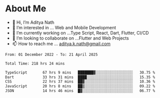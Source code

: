 # About Me

- 👋 Hi, I’m Aditya Nath
- 👀 I’m interested in ... Web and Mobile Development
- 🌱 I’m currently working on ...Type Script, React, Dart, Flutter, CI/CD
- 💞️ I’m looking to collaborate on ...Flutter and Web Projects
- 📫 How to reach me ... aditya.k.nath@gmail.com

<!--START_SECTION:waka-->

```txt
From: 01 December 2022 - To: 21 April 2025

Total Time: 218 hrs 24 mins

TypeScript       67 hrs 9 mins   ███████▓░░░░░░░░░░░░░░░░░   30.75 %
Dart             33 hrs 31 mins  ████░░░░░░░░░░░░░░░░░░░░░   15.35 %
CSS              22 hrs 37 mins  ██▓░░░░░░░░░░░░░░░░░░░░░░   10.36 %
JavaScript       20 hrs 8 mins   ██▒░░░░░░░░░░░░░░░░░░░░░░   09.22 %
JSON             14 hrs 46 mins  █▓░░░░░░░░░░░░░░░░░░░░░░░   06.77 %
```

<!--END_SECTION:waka-->

<!---
kronosking007/kronosking007 is a ✨ special ✨ repository because its `README.md` (this file) appears on your GitHub profile.
You can click the Preview link to take a look at your changes.
--->
